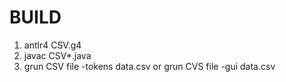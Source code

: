 BUILD
=====
 1. antlr4 CSV.g4
 2. javac CSV\*.java
 3. grun CSV file -tokens data.csv
    or 
    grun CVS file -gui data.csv
